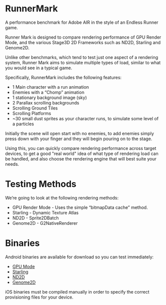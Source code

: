 RunnerMark
==========

A performance benchmark for Adobe AIR in the style of an Endless Runner game.

Runner Mark is designed to compare rendering performance of GPU Render Mode, and the various Stage3D 2D Frameworks such as ND2D, Starling and Genome2D.

Unlike other benchmarks, which tend to test just one aspect of a rendering system, Runner Mark aims to simulate multiple types of load, similar to what you would see in a typical game.

Specifically, RunnerMark includes the following features:

* 1 Main character with a run animation
* Enemies with a “Chomp” animation
* 1 stationary background image (sky)
* 2 Parallax scrolling backgrounds
* Scrolling Ground Tiles
* Scrolling Platforms
* ~30 small dust sprites as your character runs, to simulate some level of a particles

Initially the scene will open start with no enemies, to add enemies simply press down with your finger and they will begin pouring on to the stage.

Using this, you can quickly compare rendering performance across target devices, to get a good "real world" idea of what type of rendering load can be handled, and also choose the rendering engine that will best suite your needs.

Testing Methods
===============
We’re going to look at the following rendering methods:

* GPU Render Mode - Uses the simple “bitmapData cache” method.
* Starling - Dynamic Texture Atlas
* ND2D - Sprite2DBatch
* Genome2D - G2NativeRenderer

Binaries
===============
Android binaries are available for download so you can test immediately:

* [GPU Mode](https://github.com/esDotDev/RunnerMark/blob/master/bin/RunnerMark-GPU.apk?raw=true)
* [Starling](https://github.com/esDotDev/RunnerMark/blob/master/bin/RunnerMark-Starling.apk?raw=true)
* [ND2D](https://github.com/esDotDev/RunnerMark/blob/master/bin/RunnerMark-ND2D.apk?raw=true)
* [Genome2D](https://github.com/esDotDev/RunnerMark/blob/master/bin/RunnerMark-G2NativeRenderer.apk?raw=true)


iOS binaries must be compiled manually in order to specify the correct provisioning files for your device.